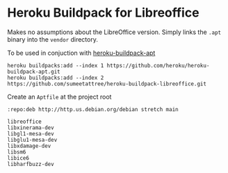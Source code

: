 # Heroku Buildpack for Libreoffice

Makes no assumptions about the LibreOffice version. Simply links the `.apt` binary into the `vendor` directory.

To be used in conjuction with  [heroku-buildpack-apt](https://github.com/heroku/heroku-buildpack-apt)

```
heroku buildpacks:add --index 1 https://github.com/heroku/heroku-buildpack-apt.git
heroku buildpacks:add --index 2 https://github.com/sumeetattree/heroku-buildpack-libreoffice.git
```

Create an `Aptfile` at the project root
```
:repo:deb http://http.us.debian.org/debian stretch main

libreoffice
libxinerama-dev
libgl1-mesa-dev
libglu1-mesa-dev
libxdamage-dev
libsm6
libice6
libharfbuzz-dev
```
